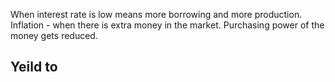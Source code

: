 When interest rate is low means more borrowing and more production.
Inflation - when there is extra money in the market. Purchasing power of the money gets reduced.

## Yeild to 